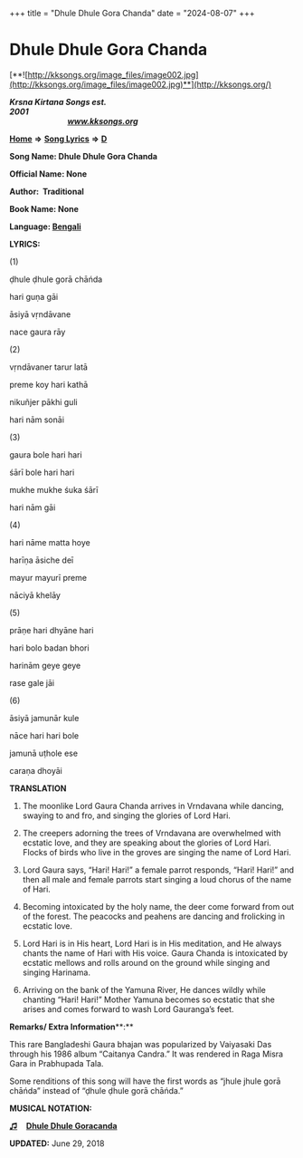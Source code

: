 +++
title = "Dhule Dhule Gora Chanda"
date = "2024-08-07"
+++

# Dhule Dhule Gora Chanda
[**![http://kksongs.org/image_files/image002.jpg](http://kksongs.org/image_files/image002.jpg)**](http://kksongs.org/)

**_Krsna Kirtana Songs est. 2001_**                                                                                                                                                 **_www.kksongs.org_**

[**Home**](http://kksongs.org/) **⇒** [**Song Lyrics**](http://kksongs.org/lyrics.html) **⇒** [**D**](http://kksongs.org/songs/song_d.html)

**Song Name: Dhule Dhule Gora Chanda**

**Official Name: None**

**Author:  Traditional**

**Book Name: None**

**Language: [Bengali](http://kksongs.org/language/list/bengali.html)**

**LYRICS:**

(1)

ḍhule ḍhule gorā chāńda

hari guṇa gāi

āsiyā vṛndāvane

nace gaura rāy

(2)

vṛndāvaner tarur latā

preme koy hari kathā

nikuñjer pākhi guli

hari nām sonāi

(3)

gaura bole hari hari

śārī bole hari hari

mukhe mukhe śuka śārī

hari nām gāi

(4)

hari nāme matta hoye

harīṇa āsiche deī

mayur mayurī preme

nāciyā khelāy

(5)

prāṇe hari dhyāne hari

hari bolo badan bhori

harinām geye geye

rase gale jāi

(6)

āsiyā jamunār kule

nāce hari hari bole

jamunā uṭhole ese

caraṇa dhoyāi

**TRANSLATION**

1) The moonlike Lord Gaura Chanda arrives in Vrndavana while dancing, swaying to and fro, and singing the glories of Lord Hari.

2) The creepers adorning the trees of Vrndavana are overwhelmed with ecstatic love, and they are speaking about the glories of Lord Hari. Flocks of birds who live in the groves are singing the name of Lord Hari.

3) Lord Gaura says, “Hari! Hari!” a female parrot responds, “Hari! Hari!” and then all male and female parrots start singing a loud chorus of the name of Hari.

4) Becoming intoxicated by the holy name, the deer come forward from out of the forest. The peacocks and peahens are dancing and frolicking in ecstatic love.

5) Lord Hari is in His heart, Lord Hari is in His meditation, and He always chants the name of Hari with His voice. Gaura Chanda is intoxicated by ecstatic mellows and rolls around on the ground while singing and singing Harinama.

6) Arriving on the bank of the Yamuna River, He dances wildly while chanting “Hari! Hari!” Mother Yamuna becomes so ecstatic that she arises and comes forward to wash Lord Gauranga’s feet.

**Remarks/ Extra Information****:**

This rare Bangladeshi Gaura bhajan was popularized by Vaiyasaki Das through his 1986 album “Caitanya Candra.” It was rendered in Raga Misra Gara in Prabhupada Tala.

Some renditions of this song will have the first words as “jhule jhule gorā chāńda” instead of “ḍhule ḍhule gorā chāńda.”

**MUSICAL NOTATION:**

**[♫](http://kksongs.org/unicode/d/dhuledhulegoracanda_beng.html)**    **[Dhule Dhule Goracanda](http://kksongs.org/vsongs/dhuledhulegoracand.html)**

**UPDATED:** June 29, 2018